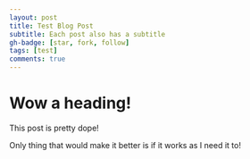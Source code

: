 ```yaml
---
layout: post
title: Test Blog Post
subtitle: Each post also has a subtitle
gh-badge: [star, fork, follow]
tags: [test]
comments: true
---
```


# Wow a heading!

This post is pretty dope!

Only thing that would make it better is if it works as I need it to!